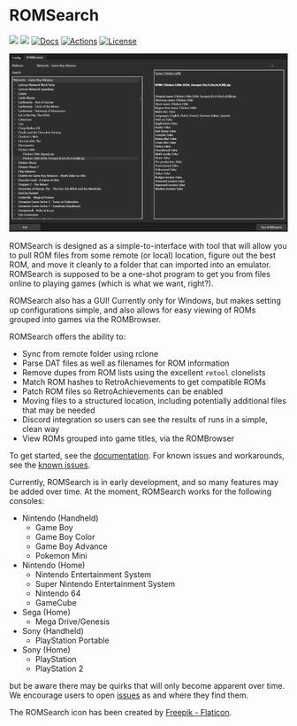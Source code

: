 # ROMSearch

[![](https://img.shields.io/pypi/v/romsearch.svg?label=PyPI&style=flat-square)](https://pypi.org/pypi/romsearch/)
[![](https://img.shields.io/pypi/pyversions/romsearch.svg?label=Python&color=yellow&style=flat-square)](https://pypi.org/pypi/romsearch/)
[![Docs](https://readthedocs.org/projects/romsearch/badge/?version=latest&style=flat-square)](https://romsearch.readthedocs.io/en/latest/)
[![Actions](https://img.shields.io/github/actions/workflow/status/bbtufty/romsearch/build.yaml?branch=main&style=flat-square)](https://github.com/bbtufty/romsearch/actions)
[![License](https://img.shields.io/badge/license-GNUv3-blue.svg?label=License&style=flat-square)](LICENSE)

![ROMSearch](docs/images/rombrowser.png)

ROMSearch is designed as a simple-to-interface with tool that will allow you to pull ROM files from some remote (or
local) location, figure out the best ROM, and move it cleanly to a folder that can imported into an emulator. ROMSearch
is supposed to be a one-shot program to get you from files online to playing games (which is what we want, right?).

ROMSearch also has a GUI! Currently only for Windows, but makes setting up configurations simple, and also allows
for easy viewing of ROMs grouped into games via the ROMBrowser.

ROMSearch offers the ability to:

* Sync from remote folder using rclone
* Parse DAT files as well as filenames for ROM information
* Remove dupes from ROM lists using the excellent ``retool`` clonelists
* Match ROM hashes to RetroAchievements to get compatible ROMs 
* Patch ROM files so RetroAchievements can be enabled
* Moving files to a structured location, including potentially additional files that may be needed
* Discord integration so users can see the results of runs in a simple, clean way
* View ROMs grouped into game titles, via the ROMBrowser

To get started, see the [documentation](https://romsearch.readthedocs.io/en/latest/). For known issues and workarounds, 
see the [known issues](https://romsearch.readthedocs.io/en/latest/known_issues.html).

Currently, ROMSearch is in early development, and so many features may be added over time. At the moment, ROMSearch
works for the following consoles:

* Nintendo (Handheld)
   * Game Boy
   * Game Boy Color
   * Game Boy Advance
   * Pokemon Mini
* Nintendo (Home)
   * Nintendo Entertainment System
   * Super Nintendo Entertainment System
   * Nintendo 64
   * GameCube
* Sega (Home)
  * Mega Drive/Genesis
* Sony (Handheld)
   * PlayStation Portable
* Sony (Home)
   * PlayStation
   * PlayStation 2

but be aware there may be quirks that will only become apparent over time. We encourage users to open
[issues](https://github.com/bbtufty/romsearch/issues) as and where they find them.

The ROMSearch icon has been created by [Freepik - Flaticon](https://www.flaticon.com/free-icons/rom).
